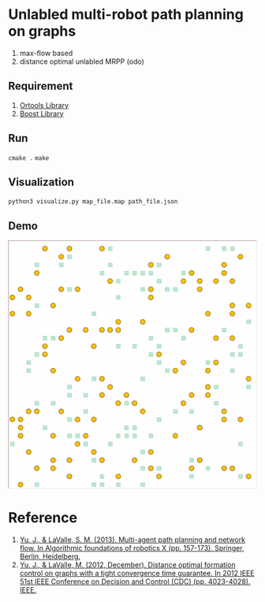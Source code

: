 # Unlabled multi-robot path planning on graphs
1. max-flow based 
2. distance optimal unlabled MRPP (odo)

## Requirement
1. [Ortools Library](https://developers.google.com/optimization)
2. [Boost Library](https://www.boost.org/)

## Run
`cmake .`
`make` 

## Visualization
`python3 visualize.py map_file.map path_file.json`

## Demo
![demo  of  anonynoous MAPF using max-flow ](./example.gif)

# Reference
1. [Yu, J., & LaValle, S. M. (2013). Multi-agent path planning and network flow. In Algorithmic foundations of robotics X (pp. 157-173). Springer, Berlin, Heidelberg.](https://arxiv.org/pdf/1204.5717.pdf) 
2. [Yu, J., & LaValle, M. (2012, December). Distance optimal formation control on graphs with a tight convergence time guarantee. In 2012 IEEE 51st IEEE Conference on Decision and Control (CDC) (pp. 4023-4028). IEEE.](https://ieeexplore.ieee.org/stamp/stamp.jsp?arnumber=6426233)
